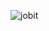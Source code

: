 
![jobit](https://github.com/germainsafari/escape2/assets/99614251/a97ea0ed-594e-4982-af44-f56feb394312)

